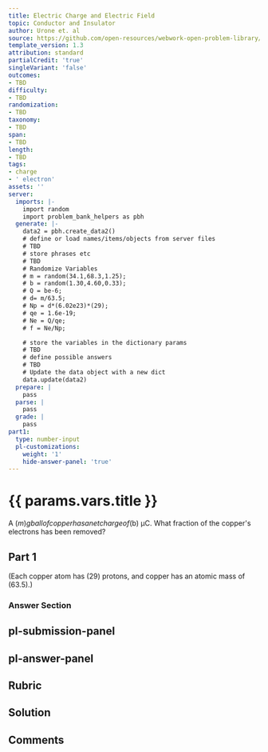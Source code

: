 ```yaml
---
title: Electric Charge and Electric Field
topic: Conductor and Insulator
author: Urone et. al
source: https://github.com/open-resources/webwork-open-problem-library/tree/master/Contrib/BrockPhysics/College_Physics_Urone/18.Electric_Field/18-02.Conductors_and_Insulators/NU_U17_18_02_003.pg
template_version: 1.3
attribution: standard
partialCredit: 'true'
singleVariant: 'false'
outcomes:
- TBD
difficulty:
- TBD
randomization:
- TBD
taxonomy:
- TBD
span:
- TBD
length:
- TBD
tags:
- charge
- ' electron'
assets: ''
server:
  imports: |-
    import random
    import problem_bank_helpers as pbh
  generate: |-
    data2 = pbh.create_data2()
    # define or load names/items/objects from server files
    # TBD
    # store phrases etc
    # TBD
    # Randomize Variables
    # m = random(34.1,68.3,1.25);
    # b = random(1.30,4.60,0.33);
    # Q = be-6;
    # d= m/63.5;
    # Np = d*(6.02e23)*(29);
    # qe = 1.6e-19;
    # Ne = Q/qe;
    # f = Ne/Np;

    # store the variables in the dictionary params
    # TBD
    # define possible answers
    # TBD
    # Update the data object with a new dict
    data.update(data2)
  prepare: |
    pass
  parse: |
    pass
  grade: |
    pass
part1:
  type: number-input
  pl-customizations:
    weight: '1'
    hide-answer-panel: 'true'
---
```


# {{ params.vars.title }} 


A ($m) g ball of copper has a net charge of ($b) µC. What fraction of the copper's electrons has been removed?

## Part 1 
(Each copper atom has (29) protons, and copper has an atomic mass of (63.5).) 


 ### Answer Section


## pl-submission-panel 


## pl-answer-panel 


## Rubric 


## Solution 


## Comments 


